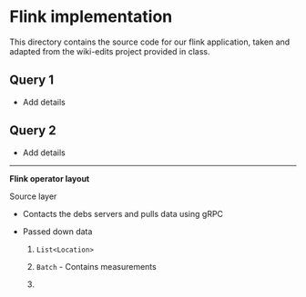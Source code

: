 # Flink implementation

This directory contains the source code for our flink application, taken and adapted from the wiki-edits project provided in class.



## Query 1

- Add details

## Query 2

- Add details

---

**Flink operator layout**



Source layer

- Contacts the debs servers and pulls data using gRPC

- Passed down data
  
  1. `List<Location>`
  
  2. `Batch` - Contains measurements
  
  3. 